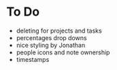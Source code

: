 # To Do

* deleting for projects and tasks
* percentages drop downs
* nice styling by Jonathan
* people icons and note ownership
* timestamps